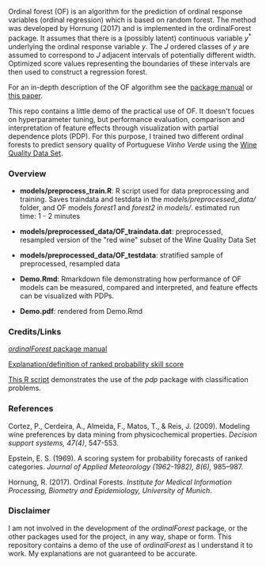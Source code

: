 
Ordinal forest (OF) is an algorithm for the prediction of ordinal response variables (ordinal regression) which is based on random forest.
The method was developed by Hornung (2017) and is implemented in the ordinalForest package. 
It assumes that there is a (possibly latent) continuous variable $y^*$ underlying the ordinal response variable $y$.
The $J$ ordered classes of $y$ are assumed to correspond to $J$ adjacent intervals of potentially different width. 
Optimized score values representing the boundaries of these intervals are then used to construct a regression forest. 

For an in-depth description of the OF algorithm see the [package manual](https://cran.r-project.org/web/packages/ordinalForest/ordinalForest.pdf)
or [this paper](https://epub.ub.uni-muenchen.de/41183/1/TR.pdf).

This repo contains a little demo of the practical use of OF. 
It doesn't focues on hyperparameter tuning, 
but performance evaluation, comparison and interpretation of feature effects through visualization with partial dependence plots (PDP). 
For this purpose, I trained two different ordinal forests to predict sensory quality of Portuguese *Vinho Verde* using the 
[Wine Quality Data Set](https://archive.ics.uci.edu/ml/datasets/wine+quality). 

### Overview

- **models/preprocess_train.R**: R script used for data preprocessing and training. Saves traindata and testdata in the _models/preprocessed_data/_ folder, and 
OF models *forest1* and *forest2* in _models/_. estimated run time: 1 - 2 minutes

- **models/preprocessed_data/OF_traindata.dat**: preprocessed, resampled version of the "red wine" subset of the 
Wine Quality Data Set

- **models/preprocessed_data/OF_testdata**: stratified sample of preprocessed, resampled data

- **Demo.Rmd**: Rmarkdown file demonstrating how performance of OF models can be measured, compared and interpreted, and feature effects can be visualized with PDPs.

- **Demo.pdf**: rendered from Demo.Rmd


### Credits/Links

[*ordinalForest* package manual](https://cran.r-project.org/web/packages/ordinalForest/ordinalForest.pdf)

[Explanation/definition of ranked probability skill score](https://www.cawcr.gov.au/projects/verification/verif_web_page.html#RPSS)

[This R script](https://gist.github.com/bgreenwell/1b8afb3c689354695a4890c03124c04a/) demonstrates the use of the *pdp* package with classification problems. 

### References

Cortez, P., Cerdeira, A., Almeida, F., Matos, T., & Reis, J. (2009). 
Modeling wine preferences by data mining from physicochemical properties. *Decision support systems, 47(4)*, 547-553.

Epstein, E. S. (1969). A scoring system for probability forecasts of ranked categories. 
*Journal of Applied Meteorology (1962-1982), 8(6),* 985–987.

Hornung, R. (2017). Ordinal Forests. *Institute for Medical Information Processing, Biometry and Epidemiology, University of Munich*.


### Disclaimer

I am not involved in the development of the *ordinalForest* package, or the other packages used for the project, in any way, shape or form. 
This repository contains a demo of the use of *ordinalForest* as I understand it to work. My explanations are not guaranteed to be accurate. 
